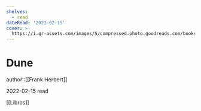 ```yaml
---
shelves:
  - read
dateRead: '2022-02-15'
cover: >-
  https://i.gr-assets.com/images/S/compressed.photo.goodreads.com/books/1566494727l/52296945._SX318_SY475_.jpg
---
```

# Dune

author::[[Frank Herbert]]

2022-02-15
read

[[Libros]]